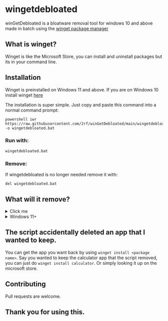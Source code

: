 # wingetdebloated

winGetDebloated is a bloatware removal tool for windows 10 and above made in batch using the [winget package manager](https://github.com/microsoft/winget-cli)

## What is winget?

Winget is like the Microsoft Store, you can install and uninstall packages but its in your command line. 

## Installation
Winget is preinstalled on Windows 11 and above. If you are on Windows 10 install winget [here](https://www.microsoft.com/p/app-installer/9nblggh4nns1)

The installation is super simple. Just copy and paste this command into a normal command prompt:

    powershell iwr https://raw.githubusercontent.com/2rf/winGetDebloated/main/wingetdebloated.bat -o wingetdebloated.bat

### Run with:

    wingetdebloated.bat

### Remove:
If wingetdebloated is no longer needed remove it with:
    
    del wingetdebloated.bat
    
## What will it remove?

<details>
  <summary>Click me</summary>

```
Edge (Will ask first)
Camera App (Will ask first)
Snipping Tool (Will ask first)
Skype
Microsoft Teams
Xbox Applications
Groove-Music
Feedback-Hub
Microsoft Tips
3D-Viewer
Paint-3D
Weather
Mail and Calendar
Your Phone
Contacts App
Microsoft Pay
Microsoft Maps
Office
OneNote
Windows Sound Recorder
Movies & TV App
Mixed Reality-Portal
Sticky Notes
Get Help
OneDrive
Microsoft Solitaire Collection
Calculator
Microsoft Edge WebView2 Runtime
```

</details>

<details>
<summary>Windows 11+</summary>


All of the above and:

```
Microsoft To do
Power Automate
Microsoft News
Disney+
Microsoft Family 
Quick Assist
Clipchamp
```
</details>

## The script accidentally deleted an app that I wanted to keep.

You can get the app you want back by using `winget install <package name>`. Say you wanted to keep the calculator app that the script removed, you can just do `winget install calculator`. Or simply looking it up on the microsoft store.

## Contributing
Pull requests are welcome. 

## Thank you for using this.
